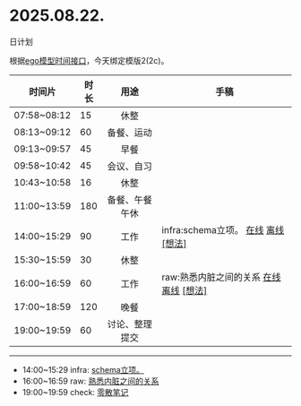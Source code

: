 # 2025.08.22.
日计划

根据[ego模型时间接口](https://gitee.com/hyg/blog/blob/master/timeflow.md)，今天绑定模版2(2c)。

| 时间片 | 时长 | 用途 | 手稿 |
| --- | --- | :---: | --- |
| 07:58~08:12 | 15 | 休整 |  |
| 08:13~09:12 | 60 | 备餐、运动 |  |
| 09:13~09:57 | 45 | 早餐 |  |
| 09:58~10:42 | 45 | 会议、自习 |  |
| 10:43~10:58 | 16 | 休整 |  |
| 11:00~13:59 | 180 | 备餐、午餐午休 |  |
| 14:00~15:29 | 90 | 工作 | infra:schema立项。 [在线](http://simp.ly/p/lsBYG9) [离线](../../draft/2025/20250822140000.md) <a href="mailto:huangyg@mars22.com?subject=关于2025.08.22.[infra:schema立项。]任务&body=日期: 20250822%0D%0A序号: 6%0D%0A手稿:../../draft/2025/20250822140000.md%0D%0A---请勿修改邮件主题及以上内容 从下一行开始写您的想法---%0D%0A">[想法]</a> |
| 15:30~15:59 | 30 | 休整 |  |
| 16:00~16:59 | 60 | 工作 | raw:熟悉内脏之间的关系 [在线](http://simp.ly/p/MpcbHD) [离线](../../draft/2025/20250822160000.md) <a href="mailto:huangyg@mars22.com?subject=关于2025.08.22.[raw:熟悉内脏之间的关系]任务&body=日期: 20250822%0D%0A序号: 8%0D%0A手稿:../../draft/2025/20250822160000.md%0D%0A---请勿修改邮件主题及以上内容 从下一行开始写您的想法---%0D%0A">[想法]</a> |
| 17:00~18:59 | 120 | 晚餐 |  |
| 19:00~19:59 | 60 | 讨论、整理提交 |  |

---

- 14:00~15:29	infra: [schema立项。](../../draft/2025/20250822.01.md)
- 16:00~16:59	raw: [熟悉内脏之间的关系](../../draft/2025/20250822.02.md)
- 19:00~19:59	check: [零散笔记](../../draft/2025/20250822.03.md)
